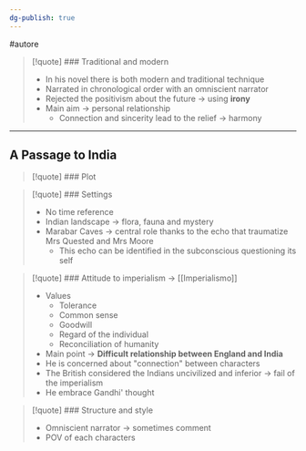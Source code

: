 ```yaml
---
dg-publish: true
---
```

#autore 

>[!quote] ### Traditional and modern
>- In his novel there is both modern and traditional technique
>- Narrated in chronological order with an omniscient narrator
>- Rejected the positivism about the future -> using **irony**
>- Main aim -> personal relationship
>	- Connection and sincerity lead to the relief -> harmony

---

## A Passage to India

>[!quote] ### Plot

>[!quote] ### Settings
>- No time reference
>- Indian landscape -> flora, fauna and mystery
>- Marabar Caves -> central role thanks to the echo that traumatize Mrs Quested and Mrs Moore
>	- This echo can be identified in the subconscious questioning its self

>[!quote] ### Attitude to imperialism -> [[Imperialismo]]
>- Values
>	- Tolerance
>	- Common sense
>	- Goodwill
>	- Regard of the individual
>	- Reconciliation of humanity
>- Main point -> **Difficult relationship between England and India**
>- He is concerned about "connection" between characters
>- The British considered the Indians uncivilized and inferior -> fail of the imperialism
>- He embrace Gandhi' thought

>[!quote] ### Structure and style
>- Omniscient narrator -> sometimes comment
>- POV of each characters

